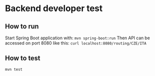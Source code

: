 # Backend developer test

## How to run
Start Spring Boot application with:
```mvn spring-boot:run```
Then API can be accessed on port 8080 like this:
```curl localhost:8080/routing/CZE/ITA```

## How to test
```mvn test```
